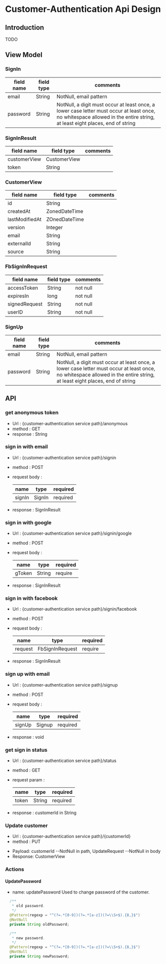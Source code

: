 # Customer-Authentication Api Design

## Introduction

TODO

## View Model

### SignIn

| field name | field type | comments |
|-|-|-|
| email | String | NotNull, email pattern |
| password | String | NotNull, a digit must occur at least once, a lower case letter must occur at least once,  no whitespace allowed in the entire string, at least eight places, end of string |

### SignInResult

| field name | field type | comments |
|-|-|-|
| customerView | CustomerView | |
| token | String | |

### CustomerView

| field name | field type | comments |
|-|-|-|
| id | String | |
| createdAt | ZonedDateTime | |
| lastModifiedAt | ZOnedDateTime | |
| version | Integer | |
| email | String | |
| externalId | String | |
| source | String | |

### FbSignInRequest

| field name | field type | comments |
|-|-|-|
| accessToken | String | not null|
| expiresIn | long | not null |
| signedRequest | String | not null|
| userID | String | not null|

### SignUp

| field name | field type | comments |
|-|-|-|
| email | String | NotNull, email pattern |
| password | String | NotNull, a digit must occur at least once, a lower case letter must occur at least once,  no whitespace allowed in the entire string, at least eight places, end of string |


## API

### get anonymous token

* Url : {customer-authentication service path}/anonymous
* method : GET
* response : String

### sign in with email

* Url : {customer-authentication service path}/signin
* method : POST
* request body :

  | name | type | required |
  |-|-|-|
  | signIn | SignIn | required |

* response : SignInResult

### sign in with google

* Url : {customer-authentication service path}/signin/google
* method : POST
* request body :

  | name | type | required |
  |-|-|-|
  | gToken | String | require |

* response : SignInResult

### sign in with facebook

* Url : {customer-authentication service path}/signin/facebook
* method : POST
* request body :

  | name | type | required |
  |-|-|-|
  | request | FbSignInRequest | require |

* response : SignInResult

### sign up with email

* Url : {customer-authentication service path}/signup
* method : POST
* request body :

  | name | type | required |
  |-|-|-|
  | signUp | Signup | required |

* response : void

### get sign in status

* Url : {customer-authentication service path}/status
* method : GET
* request param :

  | name | type | required |
  |-|-|-|
  | token | String | required |

* response : customerId in String

### Update customer

* Url : {customer-authentication service path}/{customerId}
* method : PUT
- Payload: customerId --NotNull in path, UpdateRequest --NotNull in body
- Response: CustomerView

### Actions
#### UpdatePassword
- name: updatePassword
Used to change password of the customer.
```java
  /**
   * old password.
   */
  @Pattern(regexp = "^(?=.*[0-9])(?=.*[a-z])(?=\\S+$).{8,}$")
  @NotNull
  private String oldPassword;

  /**
   * new password.
   */
  @Pattern(regexp = "^(?=.*[0-9])(?=.*[a-z])(?=\\S+$).{8,}$")
  @NotNull
  private String newPassword;
```
